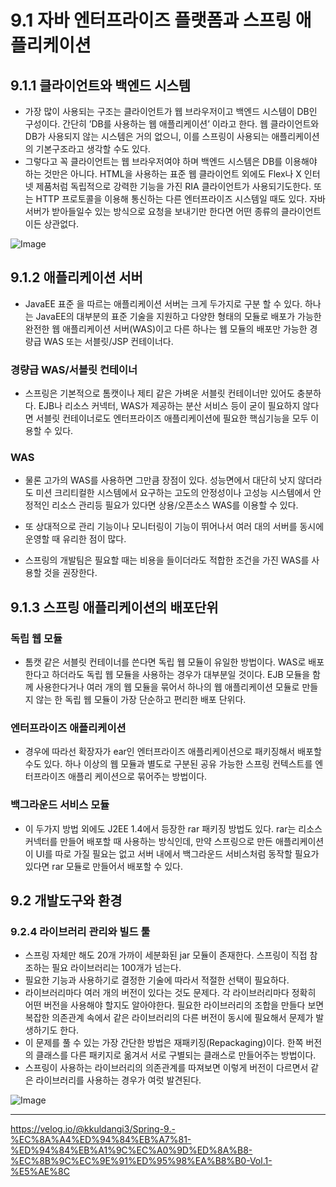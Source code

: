 # 9.1 자바 엔터프라이즈 플랫폼과 스프링 애플리케이션

## 9.1.1 클라이언트와 백엔드 시스템
- 가장 많이 사용되는 구조는 클라이언트가 웹 브라우저이고 백엔드 시스템이 DB인 구성이다. 간단히 ’DB를 사용하는 웹 애플리케이션’ 이라고 한다. 웹 클라이언트와 DB가 사용되지 않는 시스템은 거의 없으니, 이를 스프링이 사용되는 애플리케이션의 기본구조라고 생각할 수도 있다.
- 그렇다고 꼭 클라이언트는 웹 브라우저여야 하며 백엔드 시스템은 DB를 이용해야 하는 것만은 아니다. HTML을 사용하는 표준 웹 클라이언트 외에도 Flex나 X 인터넷 제품처럼 독립적으로 강력한 기능을 가진 RIA 클라이언트가 사용되기도한다. 또는 HTTP 프로토콜을 이용해 통신하는 다른 엔터프라이즈 시스템일 때도 있다. 자바 서버가 받아들일수 있는 방식으로 요청을 보내기만 한다면 어떤 종류의 클라이언트이든 상관없다.

![Image](https://github.com/user-attachments/assets/d02bbc74-1ade-4204-bafb-7efb5602f0d5)

## 9.1.2 애플리케이션 서버
- JavaEE 표준 을 따르는 애플리케이션 서버는 크게 두가지로 구분 할 수 있다. 하나는 JavaEE의 대부분의 표준 기술을 지원하고 다양한 형태의 모듈로 배포가 가능한 완전한 웹 애플리케이션 서버(WAS)이고 다른 하나는 웹 모듈의 배포만 가능한 경량급 WAS 또는 서블릿/JSP 컨테이너다.

### 경량급 WAS/서블릿 컨테이너
- 스프링은 기본적으로 톰캣이나 제티 같은 가벼운 서블릿 컨테이너만 있어도 충분하다. EJB나 리소스 커넥터, WAS가 제공하는 분산 서비스 등이 굳이 필요하지 않다면 서블릿 컨테이너로도 엔터프라이즈 애플리케이션에 필요한 핵심기능을 모두 이용할 수 있다. 

### WAS
- 물론 고가의 WAS를 사용하면 그만큼 장점이 있다. 성능면에서 대단히 낫지 않더라도 미션 크리티컬한 시스템에서 요구하는 고도의 안정성이나 고성능 시스템에서 안정적인 리소스 관리등 필요가 있다면 상용/오픈소스 WAS를 이용할 수 있다.
- 또 상대적으로 관리 기능이나 모니터링이 기능이 뛰어나서 여러 대의 서버를 동시에 운영할 때 유리한 점이 많다.

- 스프링의 개발팀은 필요할 때는 비용을 들이더라도 적합한 조건을 가진 WAS를 사용할 것을 권장한다.

## 9.1.3 스프링 애플리케이션의 배포단위
### 독립 웹 모듈
- 톰캣 같은 서블릿 컨테이너를 쓴다면 독립 웹 모듈이 유일한 방법이다. WAS로 배포한다고 하더라도 독립 웹 모듈을 사용하는 경우가 대부분일 것이다. EJB 모듈을 함께 사용한다거나 여러 개의 웹 모듈을 묶어서 하나의 웹 애플리케이션 모듈로 만들지 않는 한 독립 웹 모듈이 가장 단순하고 편리한 배포 단위다.

### 엔터프라이즈 애플리케이션
- 경우에 따라선 확장자가 ear인 엔터프라이즈 애플리케이션으로 패키징해서 배포할 수도 있다. 하나 이상의 웹 모듈과 별도로 구분된 공유 가능한 스프링 컨텍스트를 엔터프라이즈 애플리 케이션으로 묶어주는 방법이다.

### 백그라운드 서비스 모듈
- 이 두가지 방법 외에도 J2EE 1.4에서 등장한 rar 패키징 방법도 있다. rar는 리소스 커넥터를 만들어 배포할 때 사용하는 방식인데, 만약 스프링으로 만든 애플리케이션이 UI를 따로 가질 필요는 없고 서버 내에서 백그라운드 서비스처럼 동작할 필요가 있다면 rar 모듈로 만들어서 배포할 수 있다.

## 9.2 개발도구와 환경
### 9.2.4 라이브러리 관리와 빌드 툴
- 스프링 자체만 해도 20개 가까이 세분화된 jar 모듈이 존재한다. 스프링이 직접 참조하는 필요 라이브러리는 100개가 넘는다.
- 필요한 기능과 사용하기로 결정한 기술에 따라서 적절한 선택이 필요하다.
- 라이브러리마다 여러 개의 버전이 있다는 것도 문제다. 각 라이브러리마다 정확히 어떤 버전을 사용해야 할지도 알아야한다. 필요한 라이브러리의 조합을 만들다 보면 복잡한 의존관계 속에서 같은 라이브러리의 다른 버전이 동시에 필요해서 문제가 발생하기도 한다.
- 이 문제를 풀 수 있는 가장 간단한 방법은 재패키징(Repackaging)이다. 한쪽 버전의 클래스를 다른 패키지로 옮겨서 서로 구별되는 클래스로 만들어주는 방법이다.
- 스프링이 사용하는 라이브러리의 의존관계를 따져보면 이렇게 버전이 다르면서 같은 라이브러리를 사용하는 경우가 여럿 발견된다.

![Image](https://github.com/user-attachments/assets/217fd962-a961-4275-a453-350927a94b12)

---


https://velog.io/@kkuldangi3/Spring-9.-%EC%8A%A4%ED%94%84%EB%A7%81-%ED%94%84%EB%A1%9C%EC%A0%9D%ED%8A%B8-%EC%8B%9C%EC%9E%91%ED%95%98%EA%B8%B0-Vol.1-%E5%AE%8C